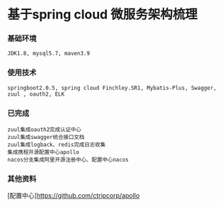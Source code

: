 # 基于spring cloud 微服务架构梳理
### 基础环境
    JDK1.8, mysql5.7, maven3.9

### 使用技术
    springboot2.0.5, spring cloud Finchley.SR1, Mybatis-Plus, Swagger, zuul , oauth2, ELK

### 已完成
    zuul集成oauth2完成认证中心
    zuul集成swagger统合接口文档
    zuul集成logback、redis完成日志收集
    集成携程开源配置中心apollo
    nacos分支集成阿里开源注册中心、配置中心nacos
    
### 其他资料
[配置中心]<a>https://github.com/ctripcorp/apollo</a>    
